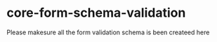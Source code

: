 # core-form-schema-validation

Please makesure all the form validation schema is been createed here
